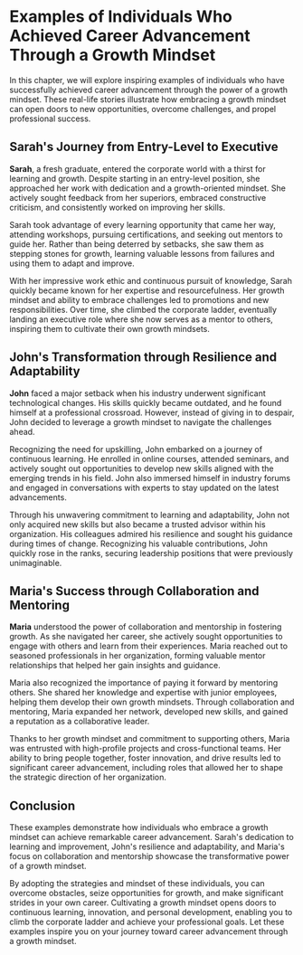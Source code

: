 Examples of Individuals Who Achieved Career Advancement Through a Growth Mindset
=========================================================================================

In this chapter, we will explore inspiring examples of individuals who have successfully achieved career advancement through the power of a growth mindset. These real-life stories illustrate how embracing a growth mindset can open doors to new opportunities, overcome challenges, and propel professional success.

Sarah's Journey from Entry-Level to Executive
---------------------------------------------

**Sarah**, a fresh graduate, entered the corporate world with a thirst for learning and growth. Despite starting in an entry-level position, she approached her work with dedication and a growth-oriented mindset. She actively sought feedback from her superiors, embraced constructive criticism, and consistently worked on improving her skills.

Sarah took advantage of every learning opportunity that came her way, attending workshops, pursuing certifications, and seeking out mentors to guide her. Rather than being deterred by setbacks, she saw them as stepping stones for growth, learning valuable lessons from failures and using them to adapt and improve.

With her impressive work ethic and continuous pursuit of knowledge, Sarah quickly became known for her expertise and resourcefulness. Her growth mindset and ability to embrace challenges led to promotions and new responsibilities. Over time, she climbed the corporate ladder, eventually landing an executive role where she now serves as a mentor to others, inspiring them to cultivate their own growth mindsets.

John's Transformation through Resilience and Adaptability
---------------------------------------------------------

**John** faced a major setback when his industry underwent significant technological changes. His skills quickly became outdated, and he found himself at a professional crossroad. However, instead of giving in to despair, John decided to leverage a growth mindset to navigate the challenges ahead.

Recognizing the need for upskilling, John embarked on a journey of continuous learning. He enrolled in online courses, attended seminars, and actively sought out opportunities to develop new skills aligned with the emerging trends in his field. John also immersed himself in industry forums and engaged in conversations with experts to stay updated on the latest advancements.

Through his unwavering commitment to learning and adaptability, John not only acquired new skills but also became a trusted advisor within his organization. His colleagues admired his resilience and sought his guidance during times of change. Recognizing his valuable contributions, John quickly rose in the ranks, securing leadership positions that were previously unimaginable.

Maria's Success through Collaboration and Mentoring
---------------------------------------------------

**Maria** understood the power of collaboration and mentorship in fostering growth. As she navigated her career, she actively sought opportunities to engage with others and learn from their experiences. Maria reached out to seasoned professionals in her organization, forming valuable mentor relationships that helped her gain insights and guidance.

Maria also recognized the importance of paying it forward by mentoring others. She shared her knowledge and expertise with junior employees, helping them develop their own growth mindsets. Through collaboration and mentoring, Maria expanded her network, developed new skills, and gained a reputation as a collaborative leader.

Thanks to her growth mindset and commitment to supporting others, Maria was entrusted with high-profile projects and cross-functional teams. Her ability to bring people together, foster innovation, and drive results led to significant career advancement, including roles that allowed her to shape the strategic direction of her organization.

Conclusion
----------

These examples demonstrate how individuals who embrace a growth mindset can achieve remarkable career advancement. Sarah's dedication to learning and improvement, John's resilience and adaptability, and Maria's focus on collaboration and mentorship showcase the transformative power of a growth mindset.

By adopting the strategies and mindset of these individuals, you can overcome obstacles, seize opportunities for growth, and make significant strides in your own career. Cultivating a growth mindset opens doors to continuous learning, innovation, and personal development, enabling you to climb the corporate ladder and achieve your professional goals. Let these examples inspire you on your journey toward career advancement through a growth mindset.
